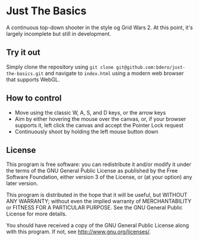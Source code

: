 Just The Basics
===============
A continuous top-down shooter in the style og Grid Wars 2. At this point, it's largely incomplete but still in development.

Try it out
----------
Simply clone the repository using `git clone git@github.com:bdero/just-the-basics.git` and navigate to `index.html` using a modern web browser that supports WebGL.

How to control
--------------
* Move using the classic W, A, S, and D keys, or the arrow keys
* Aim by either hovering the mouse over the canvas, or, if your browser supports it, left click the canvas and accept the Pointer Lock request
* Continuously shoot by holding the left mouse button down

License
-------
This program is free software: you can redistribute it and/or modify
it under the terms of the GNU General Public License as published by
the Free Software Foundation, either version 3 of the License, or
(at your option) any later version.

This program is distributed in the hope that it will be useful,
but WITHOUT ANY WARRANTY; without even the implied warranty of
MERCHANTABILITY or FITNESS FOR A PARTICULAR PURPOSE.  See the
GNU General Public License for more details.

You should have received a copy of the GNU General Public License
along with this program.  If not, see <http://www.gnu.org/licenses/>.
